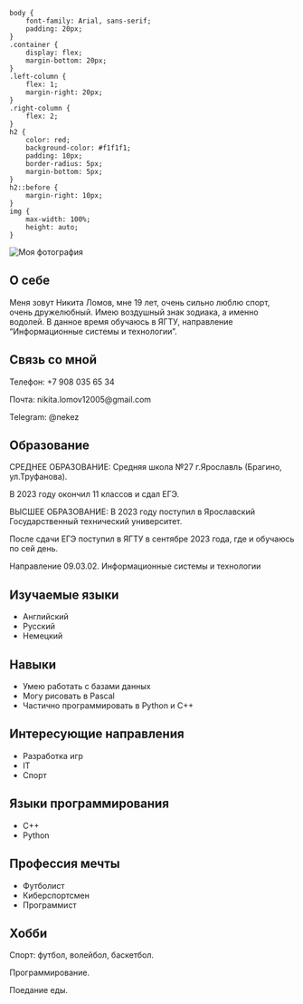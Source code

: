 
    body {
        font-family: Arial, sans-serif;
        padding: 20px;
    }
    .container {
        display: flex;
        margin-bottom: 20px;
    }
    .left-column {
        flex: 1;
        margin-right: 20px;
    }
    .right-column {
        flex: 2;
    }
    h2 {
        color: red;
        background-color: #f1f1f1;
        padding: 10px;
        border-radius: 5px;
        margin-bottom: 5px;
    }
    h2::before {
        margin-right: 10px;
    }
    img {
        max-width: 100%;
        height: auto;
    }
</style>
</head>
<body>
<div class="container">
    <div class="left-column">
        <img src="https://sun9-16.userapi.com/impg/u6wiv3-UHwD7Eac8QxrHnGmRqO4xKpdNYZf8IA/NNEElx3Go74.jpg?size=807x538&quality=96&sign=64da024d3e95bd814b4257334f46a032&c_uniq_tag=Zc8Ullr_AclVAOlq0iXKKxpzAdkEOtK4JC5_1im6HZg&type=album" alt="Моя фотография">
    </div>
    <div class="right-column">
        <h2><i class="fas fa-user"></i> О себе</h2>
        <p>Меня зовут Никита Ломов, мне 19 лет, очень сильно люблю спорт, очень дружелюбный. Имею воздушный знак зодиака, а именно водолей. В данное время обучаюсь в ЯГТУ, направление “Информационные системы и технологии”.</p>
    </div>
</div>

<div class="container">
    <div class="left-column">
        <h2><i class="fas fa-phone"></i> Связь со мной</h2>
        <p>Телефон: +7 908 035 65 34</p>
        <p>Почта: nikita.lomov12005@gmail.com</p>
        <p>Telegram: @nekez</p>
    </div>
    <div class="right-column">
        <h2><i class="fas fa-graduation-cap"></i> Образование</h2>
        <p>СРЕДНЕЕ ОБРАЗОВАНИЕ: Средняя школа №27 г.Ярославль (Брагино, ул.Труфанова).</p>
        <p>В 2023 году окончил 11 классов и сдал ЕГЭ.</p>
        <p>ВЫСШЕЕ ОБРАЗОВАНИЕ: В 2023 году поступил в Ярославский Государственный технический университет.</p>
        <p>После сдачи ЕГЭ поступил в ЯГТУ в сентябре 2023 года, где и обучаюсь по сей день.</p>
        <p>Направление 09.03.02. Информационные системы и технологии</p>
    </div>
</div>

<div class="container">
    <div class="left-column">
        <h2><i class="fas fa-language"></i> Изучаемые языки</h2>
        <ul>
            <li>Английский</li>
            <li>Русский</li>
            <li>Немецкий</li>
        </ul>
    </div>
    <div class="right-column">
        <h2><i class="fas fa-cogs"></i> Навыки</h2>
        <ul>
            <li>Умею работать с базами данных</li>
            <li>Могу рисовать в Pascal</li>
            <li>Частично программировать в Python и C++</li>
        </ul>
    </div>
</div>

<div class="container">
    <div class="left-column">
        <h2><i class="fas fa-bullseye"></i> Интересующие направления</h2>
        <ul>
            <li>Разработка игр</li>
            <li>IT</li>
            <li>Спорт</li>
        </ul>
    </div>
    <div class="right-column">
        <h2><i class="fas fa-code"></i> Языки программирования</h2>
        <ul>
            <li>C++</li>
            <li>Python</li>
        </ul>
    </div>
</div>

<div class="container">
    <div class="left-column">
        <h2><i class="fas fa-briefcase"></i> Профессия мечты</h2>
        <ul>
            <li>Футболист</li>
            <li>Киберспортсмен</li>
            <li>Программист</li>
        </ul>
    </div>
    <div class="right-column">
        <h2><i class="fas fa-camera"></i> Хобби</h2>
        <p>Спорт: футбол, волейбол, баскетбол.</p>
        <p>Программирование.</p>
        <p>Поедание еды.</p>
    </div>
</div>

</body>
</html>
